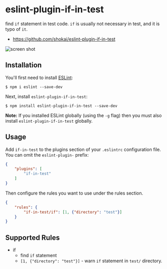 # eslint-plugin-if-in-test

find `if` statement in test code. `if` is usually not necessary in test, and it is typo of `it`.

- https://github.com/shokai/eslint-plugin-if-in-test

![screen shot](https://gyazo.com/c87aa435b0ed458b24d9eceb51a9995c.png)

## Installation

You'll first need to install [ESLint](http://eslint.org):

```
$ npm i eslint --save-dev
```

Next, install `eslint-plugin-if-in-test`:

```
$ npm install eslint-plugin-if-in-test --save-dev
```

**Note:** If you installed ESLint globally (using the `-g` flag) then you must also install `eslint-plugin-if-in-test` globally.

## Usage

Add `if-in-test` to the plugins section of your `.eslintrc` configuration file. You can omit the `eslint-plugin-` prefix:

```json
{
    "plugins": [
        "if-in-test"
    ]
}
```


Then configure the rules you want to use under the rules section.

```json
{
    "rules": {
        "if-in-test/if": [1, {"directory": "test"}]
    }
}
```

## Supported Rules

* if
  * find `if` statement
  * `[1, {"directory": "test"}]` - warn `if` statement in `test/` directory.






